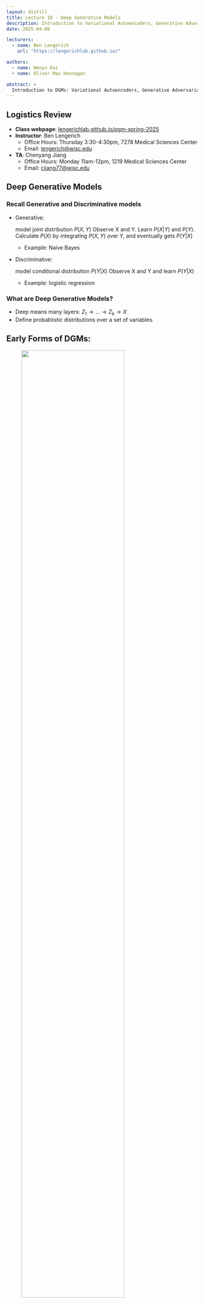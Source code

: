 ```yaml
---
layout: distill
title: Lecture 18 - Deep Generative Models
description: Introduction to Variational Autoencoders, Generative Adversarial Networks, and Diffusion Models.
date: 2025-04-08

lecturers:
  - name: Ben Lengerich
    url: "https://lengerichlab.github.io/"

authors:
  - name: Wenyu Dai
  - name: Oliver Max Hannagan

abstract: >
  Introduction to DGMs: Variational Autoencoders, Generative Adversarial Networks, and Diffusion Models.
---
```


## Logistics Review

- **Class webpage**: [lengerichlab.github.io/pgm-spring-2025](https://lengerichlab.github.io/pgm-spring-2025)
- **Instructor**: Ben Lengerich
  - Office Hours: Thursday 3:30-4:30pm, 7278 Medical Sciences Center
  - Email: [lengerich@wisc.edu](mailto:lengerich@wisc.edu)
- **TA**: Chenyang Jiang
  - Office Hours: Monday 11am-12pm, 1219 Medical Sciences Center
  - Email: [cjiang77@wisc.edu](mailto:cjiang77@wisc.edu)


## Deep Generative Models

### Recall Generative and Discriminative models

- Generative:
  
  model joint distribution $P(X,Y)$
  Observe X and Y. Learn $P(X|Y)$ and $P(Y)$. Calculate $P(X)$ by integrating $P(X,Y)$ over Y, and eventually gets $P(Y|X)$
  
  - Example: Naive Bayes
    
- Discriminative:
  
  model conditional distribution $P(Y|X)$
  Observe X and Y and learn $P(Y|X)$
  
  - Example: logistic regression

### What are Deep Generative Models?

- Deep means many layers: $Z_{1}\to ...\to Z_{k}\to X$
- Define probablistic distributions over a set of variables.

## Early Forms of DGMs:

<figure id="sigmoidBelief" class="l-body-outset">
<div class="row">
  <div class="col three">
    <img src="{{ '/assets/img/notes/lecture-17/sigmoid_belief_net.png'| relative_url }}" 
         style="width:80%; max-width:800px;" />
  </div>
</div>
</figure>
A Probablistic nerual network that uses sigmoid activation functiona to model conditional probabilities. It uses directed edges where nodes are consisted of binary values. 

<figure id="helmholtz_machine" class="l-body-outset">
<div class="row">
  <div class="col three">
    <img src="{{ '/assets/img/notes/lecture-17/helmholtz_machine.png'| relative_url }}" 
         style="width:80%; max-width:800px;" />
  </div>
</div>
</figure>
Helmholtz machine has two networks as seen in the graph above. One is bottom-up that takes inputs and produces distributions over hidden layers. Another is top-down that generates values.

## How DGMs are trained?

- Via EM framework:
  - **E-step (Expectation):** Estimate the posterior distribution of the latent variables given the observed data.
  - **M-step (Maximization):** Maximize the expected log-likelihood with respect to model parameters.
    
- Sampling and Data Augmentation:
  - Ancestral sampling (for autoregressive models)
  - Gibbs sampling (for undirected models)
    
- Variational Inference:
  - Replace the true posterior \( p(z|x) \) with a simpler distribution \( q(z|x) \).
  - Optimize the Evidence Lower Bound (ELBO):
    $$
    \log p(x) \geq \mathbb{E}_{q(z|x)}[\log p(x|z)] - \text{KL}(q(z|x) \| p(z))
    $$
  - Used in models like Variational Autoencoders
    
- Wake/Sleep Algorithm:
  - **Wake phase:**
    $$
    \mathbb{E}_{q_\phi(z|x)}[\log p_\theta(x|z)]
    $$
    - Use real data to update the generative model.

  -**Sleep phase:**
    $$
    \mathbb{E}_{p(z)p_\theta(x|z)}[\log q_\phi(z|x)]
    $$
    - Use generated data to train the inference model.














